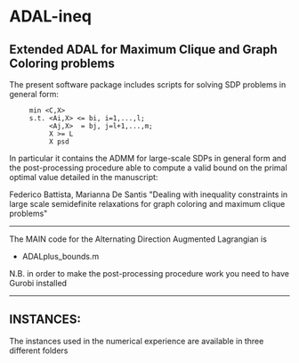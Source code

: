 # ADAL-ineq
Extended ADAL for Maximum Clique and Graph Coloring problems
------------------------------------------------------------

The present software package includes scripts for solving
SDP problems in general form:

         min <C,X> 
         s.t. <Ai,X> <= bi, i=1,...,l;
              <Aj,X>  = bj, j=l+1,...,m;
              X >= L
              X psd
         
In particular it contains the ADMM for large-scale SDPs in general form and the post-processing 
procedure able to compute a valid bound on the primal optimal value detailed in the manuscript:

Federico Battista, Marianna De Santis "Dealing with inequality constraints in large scale 
                                       semidefinite relaxations for graph coloring and maximum 
                                       clique problems"

---------------------------------------------------------------------------------
The MAIN code for the Alternating Direction Augmented Lagrangian is
  
  * ADALplus_bounds.m 

N.B. in order to make the post-processing procedure work you need to have Gurobi 
installed
   
---------------------------------------------------------------------------------
INSTANCES:
---------------------------------------------------------------------------------
  The instances used in the numerical experience are available in three different 
  folders

